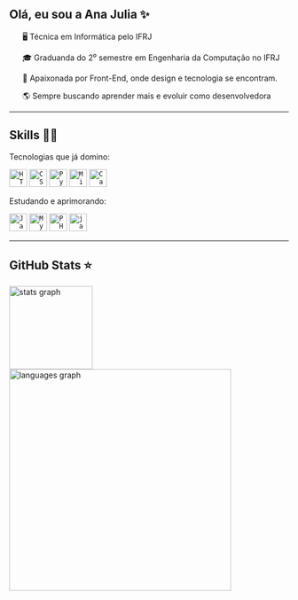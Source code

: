 ##  Olá, eu sou a Ana Julia ✨
<ul>🖥️ Técnica em Informática pelo IFRJ </ul>
<ul>🎓 Graduanda do 2⁰ semestre em Engenharia da Computação no IFRJ </ul>
<ul>🎨 Apaixonada por Front-End, onde design e tecnologia se encontram. </ul>
<ul>🌎 Sempre buscando aprender mais e evoluir como desenvolvedora </ul>

---

## Skills 👩‍💻

Tecnologias que já domino:

<code><img height="32" src="https://img.shields.io/badge/HTML5-E34F26?style=for-the-badge&logo=html5&logoColor=white" alt="HTML5"/></code>
<code><img height="32" src="https://img.shields.io/badge/CSS3-1572B6?style=for-the-badge&logo=css3&logoColor=white" alt="CSS"/></code>
<code><img height="32" src="https://img.shields.io/badge/Python-14354C?style=for-the-badge&logo=python&logoColor=white" alt="Python"/></code>
<code><img height="32" src="https://img.shields.io/badge/Microsoft_Office-D83B01?style=for-the-badge&logo=microsoft-office&logoColor=white" alt="Microsoft Office"/></code>
<code><img height="32" src="https://img.shields.io/badge/Canva-38B2AC?style=for-the-badge&logo=canva&logoColor=white" alt="Canva"/></code>

Estudando e aprimorando:

<code><img height="32" src="https://img.shields.io/badge/Java-ED8B00?style=for-the-badge&logo=java&logoColor=white" alt="Java"/></code>
<code><img height="32" src="https://img.shields.io/badge/MySQL-00000F?style=for-the-badge&logo=mysql&logoColor=white" alt="MySQL"/></code>
<code><img height="32" src="https://img.shields.io/badge/PHP-777BB4?style=for-the-badge&logo=php&logoColor=white" alt="PHP"/></code>
<code><img height="32" src="https://img.shields.io/badge/JavaScript-F7DF1E?style=for-the-badge&logo=javascript&logoColor=black" alt="javaScript"/></code>

---

## GitHub Stats ⭐

<div >
   <img src="https://github-readme-stats.vercel.app/api?username=S4naju&hide_title=false&hide_rank=false&show_icons=true&include_all_commits=true&count_private=true&disable_animations=false&theme=material-palenight&locale=en&hide_border=false" height="150" alt="stats graph"/> 
  <img src="https://github-readme-stats.vercel.app/api/top-langs?username=S4naju&locale=en&hide_title=false&layout=compact&card_width=320&langs_count=5&theme=material-palenight&hide_border=false" height="400" alt="languages graph"  />
</div>
